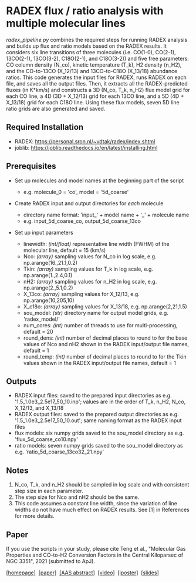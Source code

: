 # RADEX flux / ratio analysis with multiple molecular lines

*radex_pipeline.py* combines the required steps for running RADEX analysis and builds up flux and ratio models based on the RADEX results. It considers six line transitions of three molecules (i.e. CO(1-0), CO(2-1), 13CO(2-1), 13CO(3-2), C18O(2-1), and C18O(3-2)) and five free parameters: CO column density (N_co), kinetic temperature (T_k), H2 density (n_H2), and the CO-to-13CO (X_12/13) and 13CO-to-C18O (X_13/18) abundance ratios. This code generates the input files for RADEX, runs RADEX on each file, and saves all the output files. Then, it extracts all the RADEX-predicted fluxes (in K*km/s) and constructs a 3D (N_co, T_k, n_H2) flux model grid for each CO line, a 4D (3D + X_12/13) grid for each 13CO line, and a 5D (4D + X_13/18) grid for each C18O line. Using these flux models, seven 5D line ratio grids are also generated and saved.  

## Required Installation

* RADEX: https://personal.sron.nl/~vdtak/radex/index.shtml
* joblib: https://joblib.readthedocs.io/en/latest/installing.html


## Prerequisites

* Set up molecules and model names at the beginning part of the script
  * e.g. molecule_0 = 'co', model = '5d_coarse'

* Create RADEX input and output directories for *each* molecule
  * directory name format: 'input_' + model name + '_' + molecule name
  * e.g. input_5d_coarse_co, output_5d_coarse_13co 

* Set up input parameters
  * linewidth: *(int/float)* representative line width (FWHM) of the molecular line, default = 15 (km/s) 
  * Nco: *(array)* sampling values for N_co in log scale, e.g. np.arange(16.,21.1,0.2)
  * Tkin: *(array)* sampling values for T_k in log scale, e.g. np.arange(1.,2.4,0.1)
  * nH2: *(array)* sampling values for n_H2 in log scale, e.g. np.arange(2.,5.1,0.2)
  * X_13co: *(array)* sampling values for X_12/13, e.g. np.arange(10,205,10)
  * X_c18o: *(array)* sampling values for X_13/18, e.g. np.arange(2,21,1.5) 
  * sou_model: *(str)* directory name for output model grids, e.g. 'radex_model/'
  * num_cores: *(int)* number of threads to use for multi-processing, default = 20
  * round_dens: *(int)* number of decimal places to round to for the base values of Nco and nH2 shown in the RADEX input/output file names, default = 1 
  * round_temp: *(int)* number of decimal places to round to for the Tkin values shown in the RADEX input/output file names, default = 1  

## Outputs
  * RADEX input files: saved to the prepared input directories as e.g. '1.5_1.0e3_2.5e17_50_10.inp'; values are in the order of T_k, n_H2, N_co, X_12/13, and X_13/18
  * RADEX output files: saved to the prepared output directories as e.g. '1.5_1.0e3_2.5e17_50_10.out'; same naming format as the RADEX input files
  * flux models: six numpy grids saved to the sou_model directory as e.g. 'flux_5d_coarse_co10.npy' 
  * ratio models: seven numpy grids saved to the sou_model directory as e.g. 'ratio_5d_coarse_13co32_21.npy'


## Notes

 1. N_co, T_k, and n_H2 should be sampled in log scale and with consistent step size in each parameter.
 2. The step size for Nco and nH2 should be the same.
 3. This code assumes a constant line width, since the variation of line widths do not have much effect on RADEX results. See [1] in References for more details.


## Paper

If you use the scripts in your study, please cite Teng et al., "Molecular Gas Properties and CO-to-H2 Conversion Factors in the Central Kiloparsec of NGC 3351", 2021 (submitted to ApJ).

[[homepage]](https://elthateng.github.io/projects/#galaxy-center)&nbsp;
[[paper]](https://elthateng.github.io/files/NGC_3351_Paper_v5(R1).pdf)&nbsp;
[[AAS abstract]](https://elthateng.github.io/files/AAS_53(1).pdf)&nbsp;
[[video]](https://www.youtube.com/watch?v=npK2DLqKiNE&t=1s)&nbsp;
[[iposter]](https://aas237-aas.ipostersessions.com/?s=BD-90-5D-5F-84-83-BA-95-9C-63-F3-E8-D6-DF-ED-62)&nbsp;
[[slides]](https://elthateng.github.io/files/cass_talk.pdf)&nbsp;

